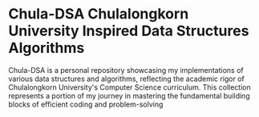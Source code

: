 # Chula-DSA Chulalongkorn University Inspired Data Structures Algorithms
 Chula-DSA is a personal repository showcasing my implementations of various data structures and algorithms, reflecting the academic rigor of Chulalongkorn University's Computer Science curriculum. This collection represents a portion of my journey in mastering the fundamental building blocks of efficient coding and problem-solving

